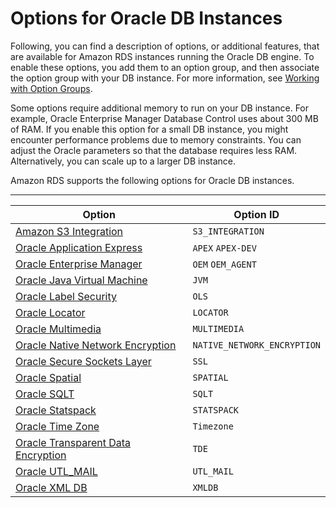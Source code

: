# Options for Oracle DB Instances<a name="Appendix.Oracle.Options"></a>

Following, you can find a description of options, or additional features, that are available for Amazon RDS instances running the Oracle DB engine\. To enable these options, you add them to an option group, and then associate the option group with your DB instance\. For more information, see [Working with Option Groups](USER_WorkingWithOptionGroups.md)\. 

Some options require additional memory to run on your DB instance\. For example, Oracle Enterprise Manager Database Control uses about 300 MB of RAM\. If you enable this option for a small DB instance, you might encounter performance problems due to memory constraints\. You can adjust the Oracle parameters so that the database requires less RAM\. Alternatively, you can scale up to a larger DB instance\. 

Amazon RDS supports the following options for Oracle DB instances\. 


****  

| Option | Option ID | 
| --- | --- | 
|  [Amazon S3 Integration](oracle-s3-integration.md)  |  `S3_INTEGRATION`  | 
|  [Oracle Application Express](Appendix.Oracle.Options.APEX.md)  |  `APEX` `APEX-DEV`  | 
|  [Oracle Enterprise Manager](Oracle.Options.OEM.md)  |  `OEM` `OEM_AGENT`  | 
|  [Oracle Java Virtual Machine](oracle-options-java.md)  |  `JVM`  | 
|  [Oracle Label Security](Oracle.Options.OLS.md)  |  `OLS`  | 
|  [Oracle Locator](Oracle.Options.Locator.md)  |  `LOCATOR`  | 
|  [Oracle Multimedia](Oracle.Options.Multimedia.md)  |  `MULTIMEDIA`  | 
|  [Oracle Native Network Encryption](Appendix.Oracle.Options.NetworkEncryption.md)  |  `NATIVE_NETWORK_ENCRYPTION`  | 
|  [Oracle Secure Sockets Layer](Appendix.Oracle.Options.SSL.md)  |  `SSL`  | 
|  [Oracle Spatial](Oracle.Options.Spatial.md)  |  `SPATIAL`  | 
|  [Oracle SQLT](Oracle.Options.SQLT.md)  |  `SQLT`  | 
|  [Oracle Statspack](Appendix.Oracle.Options.Statspack.md)  |  `STATSPACK`  | 
|  [Oracle Time Zone](Appendix.Oracle.Options.Timezone.md)  |  `Timezone`  | 
|  [Oracle Transparent Data Encryption](Appendix.Oracle.Options.AdvSecurity.md)  |  `TDE`  | 
|  [Oracle UTL\_MAIL](Oracle.Options.UTLMAIL.md)  |  `UTL_MAIL`  | 
|  [Oracle XML DB](Appendix.Oracle.Options.XMLDB.md)  |  `XMLDB`  | 